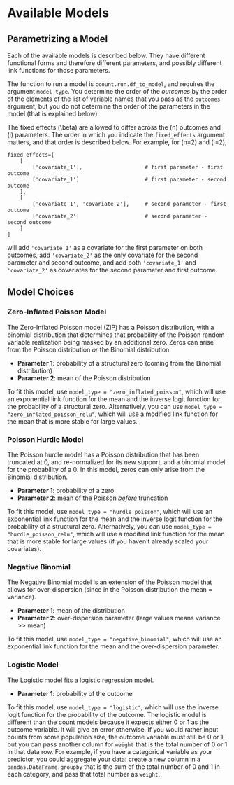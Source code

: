 # Available Models

## Parametrizing a Model

Each of the available models is described below. They have different functional forms and therefore different parameters, and possibly different link functions for those parameters.

The function to run a model is `ccount.run.df_to_model`, and requires the argument `model_type`. You determine the order of the *outcomes* by the order of the elements of the list of variable names that you pass as the `outcomes` argument, but you do not determine the order of the parameters in the model (that is explained below).

The fixed effects \(\beta\) are allowed to differ across the \(n\) outcomes and \(l\) parameters. The order in which you indicate the `fixed_effects` argument matters, and that order is described below. For example, for \(n=2\) and \(l=2\),

```
fixed_effects=[
    [
        ['covariate_1'],                    # first parameter - first outcome
        ['covariate_1']                     # first parameter - second outcome
    ],
    [
        ['covariate_1', 'covariate_2'],     # second parameter - first outcome
        ['covariate_2']                     # second parameter - second outcome
    ]                    
]
```

will add `'covariate_1'` as a covariate for the first parameter on both outcomes, add `'covariate_2'` as the only covariate for the second parameter and second outcome, and add both `'covariate_1'` and `'covariate_2'` as covariates for the second parameter and first outcome.

## Model Choices

### Zero-Inflated Poisson Model

The Zero-Inflated Poisson model (ZIP) has a Poisson distribution, with a binomial distribution that determines that probability of the Poisson random variable realization being masked by an additional zero. Zeros can arise from the Poisson distribution *or* the Binomial distribution.

- **Parameter 1**: probability of a structural zero (coming from the Binomial distribution)
- **Parameter 2**: mean of the Poisson distribution

To fit this model, use `model_type = "zero_inflated_poisson"`, which will use an exponential link function for the mean and the inverse logit function for the probability of a structural zero. Alternatively, you can use `model_type = "zero_inflated_poisson_relu"`, which will use a modified link function for the mean that is more stable for large values.

### Poisson Hurdle Model

The Poisson hurdle model has a Poisson distribution that has been truncated at 0, and re-normalized for its new support, and a binomial model for the probability of a 0. In this model, zeros can only arise from the Binomial distribution.

- **Parameter 1**: probability of a zero
- **Parameter 2**: mean of the Poisson *before* truncation

To fit this model, use `model_type = "hurdle_poisson"`, which will use an exponential link function for the mean and the inverse logit function for the probability of a structural zero. Alternatively, you can use `model_type = "hurdle_poisson_relu"`, which will use a modified link function for the mean that is more stable for large values (if you haven't already scaled your covariates).

### Negative Binomial

The Negative Binomial model is an extension of the Poisson model that allows for over-dispersion (since in the Poisson distribution the mean = variance).

- **Parameter 1**: mean of the distribution
- **Parameter 2**: over-dispersion parameter (large values means variance >> mean)

To fit this model, use `model_type = "negative_binomial"`, which will use an exponential link function for the mean and the over-dispersion parameter.

### Logistic Model

The Logistic model fits a logistic regression model.

- **Parameter 1**: probability of the outcome

To fit this model, use `model_type = "logistic"`, which will use the inverse logit function for the probability of the outcome.
The logistic model is different than the count models because it expects either 0 or 1 as the outcome variable. It will give an error otherwise.
If you would rather input counts from some population size, the outcome variable must still be 0 or 1, but you can pass another column
for `weight` that is the total number of 0 or 1 in that data row. For example, if you have a categorical variable as your predictor, you
could aggregate your data: create a new column in a `pandas.DataFrame.groupby` that is the sum of the total number of 0 and 1 in each category, and pass that total number as `weight`.